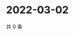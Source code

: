 # 2022-03-02

共 0 条

<!-- BEGIN WEIBO -->
<!-- 最后更新时间 Wed Mar 02 2022 22:14:13 GMT+0800 (China Standard Time) -->

<!-- END WEIBO -->

